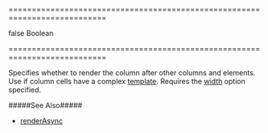 ===========================================================================
<!--default-->false<!--/default-->
<!--type-->Boolean<!--/type-->
===========================================================================

<!--shortDescription-->
Specifies whether to render the column after other columns and elements. Use if column cells have a complex [template]({basewidgetpath}/Configuration/columns/#cellTemplate). Requires the [width]({basewidgetpath}/Configuration/columns/#width) option specified.
<!--/shortDescription-->

<!--fullDescription-->
#####See Also#####
- [renderAsync]({basewidgetpath}/Configuration/#renderAsync)
<!--/fullDescription-->